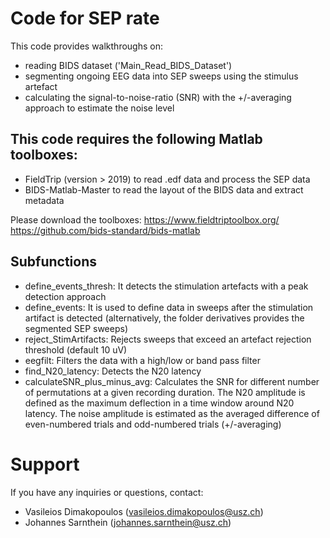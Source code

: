 # Code for SEP rate
This code provides walkthroughs on:
- reading BIDS dataset ('Main_Read_BIDS_Dataset') 
- segmenting ongoing EEG data into SEP sweeps using the stimulus artefact
- calculating the signal-to-noise-ratio (SNR) with the +/-averaging approach to estimate the noise level

## This code requires the following Matlab toolboxes:
- FieldTrip (version > 2019) to read .edf data and process the SEP data
- BIDS-Matlab-Master to read the layout of the BIDS data and extract metadata

Please download the toolboxes:
https://www.fieldtriptoolbox.org/
https://github.com/bids-standard/bids-matlab


## Subfunctions
- define_events_thresh: It detects the stimulation artefacts with a peak detection approach
- define_events: It is used to define data in sweeps after the stimulation artifact is detected (alternatively, the folder derivatives provides the segmented SEP sweeps)
- reject_StimArtifacts: Rejects sweeps that exceed an artefact rejection threshold (default 10 uV)
- eegfilt: Filters the data with a high/low or band pass filter
- find_N20_latency: Detects the N20 latency 
- calculateSNR_plus_minus_avg: Calculates the SNR for different number of permutations at a given recording duration. The N20 amplitude is defined as the maximum deflection in a time window around N20 latency. 
The noise amplitude is estimated as the averaged difference of even-numbered trials and odd-numbered trials (+/-averaging)

## 

# Support
If you have any inquiries or questions, contact:
* Vasileios Dimakopoulos (vasileios.dimakopoulos@usz.ch)
* Johannes Sarnthein (johannes.sarnthein@usz.ch)
